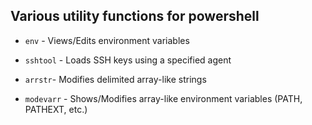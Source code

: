 ## Various utility functions for powershell

 - `env` - Views/Edits environment variables

 - `sshtool` - Loads SSH keys using a specified agent

 - `arrstr`- Modifies delimited array-like strings

 - `modevarr` - Shows/Modifies array-like environment variables (PATH, PATHEXT, etc.)

